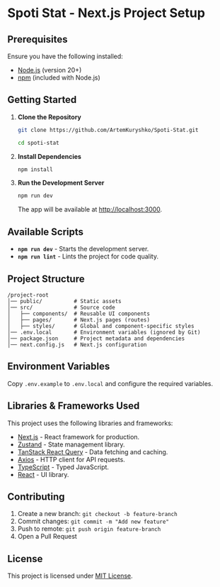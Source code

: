 # Spoti Stat - Next.js Project Setup

## Prerequisites

Ensure you have the following installed:

- [Node.js](https://nodejs.org/) (version 20+)
- [npm](https://www.npmjs.com/) (included with Node.js)

## Getting Started

1. **Clone the Repository**

   ```sh
   git clone https://github.com/ArtemKuryshko/Spoti-Stat.git
   
   cd spoti-stat
   ```

3. **Install Dependencies**

   ```sh
   npm install
   ```

4. **Run the Development Server**
   ```sh
   npm run dev
   ```
   The app will be available at [http://localhost:3000](http://localhost:3000).

## Available Scripts

- **`npm run dev`** - Starts the development server.
- **`npm run lint`** - Lints the project for code quality.

## Project Structure

```
/project-root
│── public/          # Static assets
│── src/             # Source code
│   ├── components/  # Reusable UI components
│   ├── pages/       # Next.js pages (routes)
│   ├── styles/      # Global and component-specific styles
│── .env.local       # Environment variables (ignored by Git)
│── package.json     # Project metadata and dependencies
│── next.config.js   # Next.js configuration
```

## Environment Variables

Copy `.env.example` to `.env.local` and configure the required variables.

## Libraries & Frameworks Used

This project uses the following libraries and frameworks:

- [Next.js](https://nextjs.org/docs) - React framework for production.
- [Zustand](https://docs.pmnd.rs/zustand/getting-started/introduction) - State management library.
- [TanStack React Query](https://tanstack.com/query/latest/docs/react/overview) - Data fetching and caching.
- [Axios](https://axios-http.com/docs/intro) - HTTP client for API requests.
- [TypeScript](https://www.typescriptlang.org/docs/) - Typed JavaScript.
- [React](https://react.dev/) - UI library.

## Contributing

1. Create a new branch: `git checkout -b feature-branch`
2. Commit changes: `git commit -m "Add new feature"`
3. Push to remote: `git push origin feature-branch`
4. Open a Pull Request

## License

This project is licensed under [MIT License](LICENSE).

